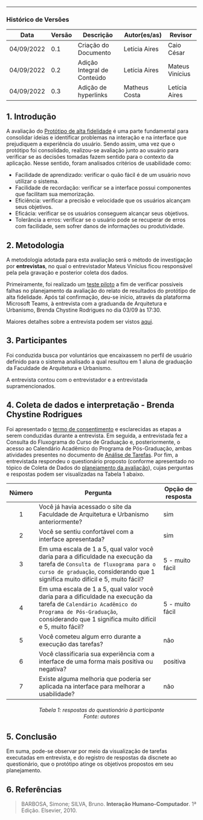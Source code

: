 ***

### Histórico de Versões

**Data** | **Versão** | **Descrição** | **Autor(es/as)** | **Revisor** |
--- | --- | --- | --- | --- |
04/09/2022 | 0.1 | Criação do Documento | Letícia Aires | Caio César
04/09/2022 |0.2 | Adição Integral de Conteúdo | Letícia Aires | Mateus Vinícius
04/09/2022 | 0.3 | Adição de hyperlinks | Matheus Costa | Letícia Aires


## 1. Introdução

A avaliação do [Protótipo de alta fidelidade](prototipo-alta-fidelid.md) é uma parte fundamental para consolidar ideias e identificar problemas na interação e na interface que prejudiquem a experiência do usuário. Sendo assim, uma vez que o protótipo foi consolidado, realizou-se avaliação junto ao usuário para verificar se as decisões tomadas fazem sentido para o contexto da aplicação.
Nesse sentido, foram analisados critérios de usabilidade como:

- Facilidade de aprendizado: verificar o quão fácil é de um usuário novo utilizar o sistema.
- Facilidade de recordação: verificar se a interface possui componentes que facilitam sua memorização.
- Eficiência: verificar a precisão e velocidade que os usuários alcançam seus objetivos.
- Eficácia: verificar se os usuários conseguem alcançar seus objetivos.
- Tolerância a erros: verificar se o usuário pode se recuperar de erros com facilidade, sem sofrer danos de informações ou produtividade.

## 2. Metodologia

A metodologia adotada para esta avaliação será o método de investigação por **entrevistas**, no qual o entrevistador Mateus Vinícius ficou responsável pela  pela gravação e posterior coleta dos dados.

Primeiramente, foi realizado um [teste piloto](teste_piloto.md) a fim de verificar possíveis falhas no planejamento da avaliação do relato de resultados do protótipo de alta fidelidade. Após tal confirmação, deu-se início, através da plataforma Microsoft Teams, à entrevista com a graduanda de Arquitetura e Urbanismo, Brenda Chystine Rodrigues no dia 03/09 às 17:30.

Maiores detalhes sobre a entrevista podem ser vistos [aqui](entrevista.md).

## 3. Participantes

Foi conduzida busca por voluntários que encaixassem no perfil de usuário definido para o sistema analisado a qual resultou em 1 aluna de graduação da Faculdade de Arquitetura e Urbanismo.

A entrevista contou com o entrevistador e a entrevistada supramencionados.


## 4. Coleta de dados e interpretação - Brenda Chystine Rodrigues


Foi apresentado o [termo de consentimento](../../analise-de-requisitos/aspectos-eticos.md#3-termo-de-consentimento) e esclarecidas as etapas a serem conduzidas durante a entrevista. Em seguida, a entrevistada fez a Consulta do Fluxograma do Curso de Graduação e, posteriormente, o acesso ao Calendário Acadêmico do Programa de Pós-Graduação, ambas atividades presentes no documento de [Análise de Tarefas](../../analise-de-requisitos/analise-de-tarefas.md). Por fim, a entrevistada respondeu o questionário proposto (conforme apresentado no tópico de Coleta de Dados do [planejamento da avaliação](planej-avaliacao-prototipo-alta-fidelidade.md#7-coleta-de-dados-e-interpretação)),  cujas perguntas e respostas podem ser visualizadas na Tabela 1 abaixo.

**Número** | **Pergunta** | **Opção de resposta** |
:---: | ---| --- | 
1  | Você já havia acessado o site da Faculdade de Arquitetura e Urbanismo anteriormente? | sim
2  | Você se sentiu confortável com a interface apresentada? | sim
3  | Em uma escala de 1 a 5, qual valor você daria para a dificuldade na execução da tarefa de `Consulta de fluxograma para o curso de graduação`, considerando que 1 significa muito difícil e 5, muito fácil? | 5 - muito fácil</li></ul>
4  | Em uma escala de 1 a 5, qual valor você daria para a dificuldade na execução da tarefa de `Calendário Acadêmico do Programa de Pós-Graduação`, considerando que 1 significa muito difícil e 5, muito fácil? | 5 - muito fácil</li></ul>
5  | Você cometeu algum erro durante a execução das tarefas? | não
6  | Você classificaria sua experiência com a interface de uma forma mais positiva ou negativa? | positiva
7  | Existe alguma melhoria que poderia ser aplicada na interface para melhorar a usabilidade? | não

<h6 align = "center">Tabela 1: respostas do questionário à participante <br>Fonte: autores </h6>

## 5. Conclusão

Em suma, pode-se observar por meio da visualização de tarefas executadas em entrevista, e do registro de respostas da discnete ao questionário, que o protótipo atinge os objetivos propostos em seu planejamento.

## 6. Referências

> BARBOSA, Simone; SILVA, Bruno. **Interação Humano-Computador**. 1ª Edição. Elsevier, 2010.
